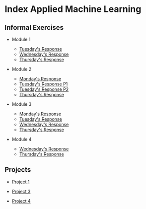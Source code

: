 # Index Applied Machine Learning

## Informal Exercises
- Module 1
    - [Tuesday's Response](tues1.md)
    - [Wednesday's Response](wed1.md)
    - [Thursday's Response](thurs1.md)

- Module 2
    - [Monday's Response](mon2.md)
    - [Tuesday's Response P1](tues2.md)
    - [Tuesday's Response P2](tues2_1.md)
    - [Thursday's Response](thurs2.md)
- Module 3
    - [Monday's Response](mon3.md)
    - [Tuesday's Response](tues3.md)
    - [Wednesday's Response](https://huatao-wm.github.io/data310/week3/wed3.html)
    - [Thursday's Response](https://coriraquel.github.io/data_310/Week_3/Thurs3.html)
- Module 4
   - [Wednesday's Response](wed4.md)
   - [Thursday's Response](thurs4.md)

## Projects

- [Project 1](project1_1.md) 
  
- [Project 3](project3.md)

- [Project 4](https://tyeatts75.github.io/Data310/project4.html)